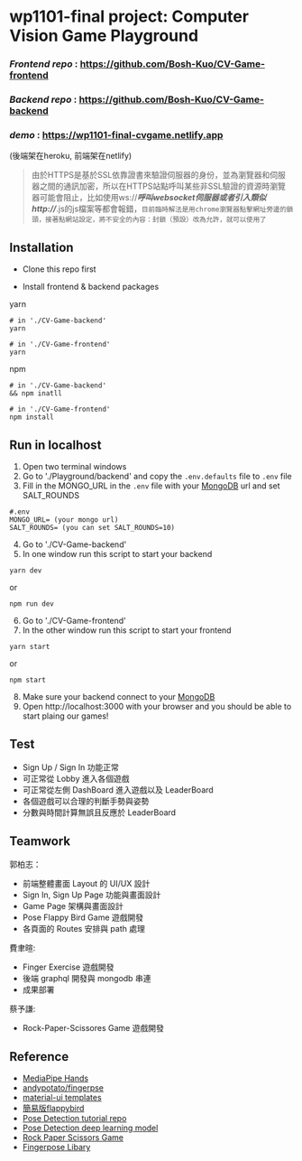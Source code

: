 # wp1101-final project: Computer Vision Game Playground

### *Frontend repo* : https://github.com/Bosh-Kuo/CV-Game-frontend  
### *Backend repo* : https://github.com/Bosh-Kuo/CV-Game-backend
### *demo* : https://wp1101-final-cvgame.netlify.app
(後端架在heroku, 前端架在netlify)
> 由於HTTPS是基於SSL依靠證書來驗證伺服器的身份，並為瀏覽器和伺服器之間的通訊加密，所以在HTTPS站點呼叫某些非SSL驗證的資源時瀏覽器可能會阻止，比如使用ws://***呼叫websocket伺服器或者引入類似http://***.js的js檔案等都會報錯，`目前臨時解法是用chrome瀏覽器點擊網址旁邊的鎖頭，接著點網站設定，將不安全的內容：封鎖（預設）改為允許，就可以使用了`

## Installation

- Clone this repo first

- Install frontend & backend packages

yarn

```shell
# in './CV-Game-backend'
yarn

# in './CV-Game-frontend'
yarn
```

npm

```shell
# in './CV-Game-backend'
&& npm inatll

# in './CV-Game-frontend'
npm install
```

## Run in localhost

1. Open two terminal windows
2. Go to './Playground/backend' and copy the `.env.defaults` file to `.env` file
3. Fill in the MONGO_URL in the `.env` file with your [MongoDB](https://www.mongodb.com) url and set SALT_ROUNDS

```
#.env
MONGO_URL= (your mongo url)
SALT_ROUNDS= (you can set SALT_ROUNDS=10)
```

4. Go to './CV-Game-backend'
5. In one window run this script to start your backend

```
yarn dev
```

or

```
npm run dev
```
6. Go to './CV-Game-frontend'
7. In the other window run this script to start your frontend

```
yarn start
```

or

```
npm start
```

8. Make sure your backend connect to your [MongoDB](https://www.mongodb.com)
9. Open http://localhost:3000 with your browser and you should be able to start plaing our games!

## Test

- Sign Up / Sign In 功能正常
- 可正常從 Lobby 進入各個遊戲
- 可正常從左側 DashBoard 進入遊戲以及 LeaderBoard
- 各個遊戲可以合理的判斷手勢與姿勢
- 分數與時間計算無誤且反應於 LeaderBoard

## Teamwork

郭柏志：

- 前端整體畫面 Layout 的 UI/UX 設計
- Sign In, Sign Up Page 功能與畫面設計
- Game Page 架構與畫面設計
- Pose Flappy Bird Game 遊戲開發
- 各頁面的 Routes 安排與 path 處理

費聿暄:

- Finger Exercise 遊戲開發
- 後端 graphql 開發與 mongodb 串連
- 成果部署

蔡予謙:

- Rock-Paper-Scissores Game 遊戲開發

## Reference

- [MediaPipe Hands](https://google.github.io/mediapipe/solutions/hands.html)
- [andypotato/fingerpse](https://github.com/andypotato/fingerpose)
- [material-ui templates](https://mui.com/zh/getting-started/templates/)
- [簡易版flappybird](https://github.com/Lucifier129/flappy-bird)
- [Pose Detection tutorial repo](https://github.com/nicknochnack/PosenetRealtime)
- [Pose Detection deep learning model](https://github.com/....../tree/master/pose-detection)
- [Rock Paper Scissors Game](https://github.com/andypotato/rock-paper-scissors)
- [Fingerpose Libary](https://github.com/andypotato/fingerpose)
